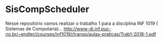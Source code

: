 # SisCompScheduler
Nesse repositório vamos realizar o trabalho 1 para a disciplina INF 1019 ( Sistemas de Computaria)... http://www-di.inf.puc-rio.br/~endler//courses/inf1019//transp/aulas-praticas/Trab1-2018-1.pdf
